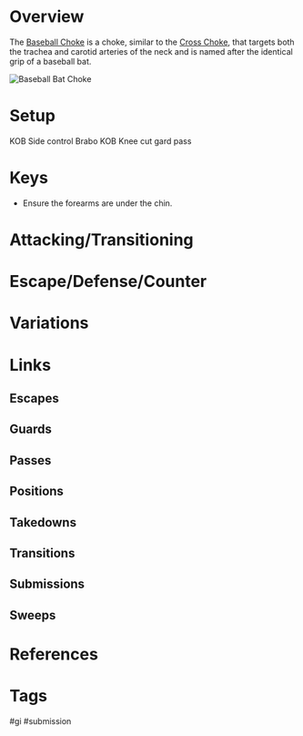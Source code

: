 # Overview
The <u>Baseball Choke</u> is a choke, similar to the [Cross Choke](obsidian://open?vault=Obsidian-BJJ-Notes&file=Submissions%2FCross%20Choke), that targets both the trachea and carotid arteries of the neck and is named after the identical grip of a baseball bat.

![Baseball Bat Choke](https://evolve-mma.com/wp-content/uploads/2022/09/baseball-choke.jpg)
# Setup

KOB
Side control
Brabo KOB
Knee cut gard pass
# Keys
- Ensure the forearms are under the chin.
# Attacking/Transitioning
# Escape/Defense/Counter
# Variations
# Links
## Escapes
## Guards
## Passes
## Positions
## Takedowns
## Transitions
## Submissions
## Sweeps
# References
# Tags
#gi #submission 